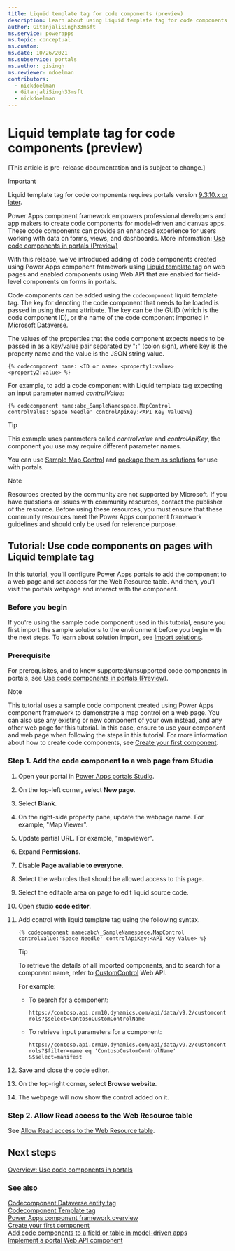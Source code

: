 ```yaml
---
title: Liquid template tag for code components (preview)
description: Learn about using Liquid template tag for code components through portals Studio.
author: GitanjaliSingh33msft
ms.service: powerapps
ms.topic: conceptual
ms.custom: 
ms.date: 10/26/2021
ms.subservice: portals
ms.author: gisingh
ms.reviewer: ndoelman
contributors:
  - nickdoelman
  - GitanjaliSingh33msft
  - nickdoelman
---
```


# Liquid template tag for code components (preview)

[This article is pre-release documentation and is subject to change.]

> [!IMPORTANT]
> Liquid template tag for code components requires portals version [9.3.10.x or later](/power-platform/released-versions/portals/portalupdate9310x).

Power Apps component framework empowers professional developers and app makers to create code components for model-driven and canvas apps. These code components can provide an enhanced experience for users working with data on forms, views, and dashboards. More information: [Use code components in portals (Preview)](component-framework.md)

With this release, we've introduced adding of code components created using Power Apps component framework using [Liquid template tag](liquid/template-tags.md#codecomponent) on web pages and enabled components using Web API that are enabled for field-level components on forms in portals.

Code components can be added using the `codecomponent` liquid template tag. The key for denoting the code component that needs to be loaded is passed in using the `name` attribute. The key can be the GUID (which is the code component ID), or the name of the code component imported in Microsoft Dataverse.

The values of the properties that the code component expects needs to be passed in as a key/value pair separated by "**:**" (colon sign), where key is the property name and the value is the JSON string value.

```
{% codecomponent name: <ID or name> <property1:value> <property2:value> %}
```

For example, to add a code component with Liquid template tag expecting an input parameter named *controlValue*:

```
{% codecomponent name:abc_SampleNamespace.MapControl controlValue:'Space Needle' controlApiKey:<API Key Value>%}
```

> [!TIP]
> This example uses parameters called *controlvalue* and *controlApiKey*, the component you use may require different parameter names.

You can use [Sample Map Control](../../developer/component-framework/sample-controls/map-control.md) and [package them as solutions](../../developer/component-framework/implementing-controls-using-typescript.md#packaging-your-code-components) for use with portals.

> [!NOTE]
> Resources created by the community are not supported by Microsoft. If you have questions or issues with community resources, contact the publisher of the resource. Before using these resources, you must ensure that these community resources meet the Power Apps component framework guidelines and should only be used for reference purpose.

## Tutorial: Use code components on pages with Liquid template tag

In this tutorial, you'll configure Power Apps portals to add the component to a web page and set access for the Web Resource table. And then, you'll visit the portals webpage and interact with the component.

### Before you begin

If you're using the sample code component used in this tutorial, ensure you first import the sample solutions to the environment before you begin with the next steps. To learn about solution import, see [Import solutions](../data-platform/import-update-export-solutions.md).

### Prerequisite

For prerequisites, and to know supported/unsupported code components in portals, see [Use code components in portals (Preview)](component-framework.md).

> [!NOTE]
> This tutorial uses a sample code component created using Power Apps component framework to demonstrate a map control on a web page. You can also use any existing or new component of your own instead, and any other web page for this tutorial. In this case, ensure to use your component and web page when following the steps in this tutorial. For more information about how to create code components, see [Create your first component](../../developer/component-framework/implementing-controls-using-typescript.md).

### Step 1. Add the code component to a web page from Studio

1. Open your portal in [Power Apps portals Studio](portal-designer-anatomy.md).

1. On the top-left corner, select **New page**.

1. Select **Blank**.

1. On the right-side property pane, update the webpage name. For example, "Map Viewer".

1. Update partial URL. For example, "mapviewer".

1. Expand **Permissions**.

1. Disable **Page available to everyone.**

1. Select the web roles that should be allowed access to this page.

1. Select the editable area on page to edit liquid source code.

1. Open studio **code editor**.

1. Add control with liquid template tag using the following syntax.

    ```
    {% codecomponent name:abc\_SampleNamespace.MapControl controlValue:'Space Needle' controlApiKey:<API Key Value> %}
    ```

    > [!TIP]
    > To retrieve the details of all imported components, and to search for a component name, refer to [CustomControl](../../developer/data-platform/reference/entities/customcontrol.md) Web API.

    For example:

    -   To search for a component:

        `https://contoso.api.crm10.dynamics.com/api/data/v9.2/customcontrols?$select=ContosoCustomControlName`

    -   To retrieve input parameters for a component:

        `https://contoso.api.crm10.dynamics.com/api/data/v9.2/customcontrols?$filter=name eq 'ContosoCustomControlName' &$select=manifest`

1. Save and close the code editor.

1. On the top-right corner, select **Browse website**.

1. The webpage will now show the control added on it.

### Step 2. Allow Read access to the Web Resource table

See [Allow Read access to the Web Resource table](component-framework-tutorial.md#step-5-allow-read-access-to-the-web-resource-table).

## Next steps

[Overview: Use code components in portals](component-framework.md)

### See also

[Codecomponent Dataverse entity tag](liquid/portals-entity-tags.md#codecomponent) <br>
[Codecomponent Template tag](liquid/template-tags.md#codecomponent) <br>
[Power Apps component framework overview](../../developer/component-framework/overview.md) <br>
[Create your first component](../../developer/component-framework/implementing-controls-using-typescript.md) <br>
[Add code components to a field or table in model-driven apps](../../developer/component-framework/add-custom-controls-to-a-field-or-entity.md)<br>
[Implement a portal Web API component](implement-webapi-component.md)
